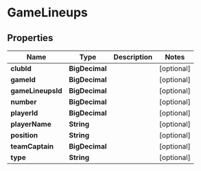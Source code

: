 

# GameLineups


## Properties

| Name | Type | Description | Notes |
|------------ | ------------- | ------------- | -------------|
|**clubId** | **BigDecimal** |  |  [optional] |
|**gameId** | **BigDecimal** |  |  [optional] |
|**gameLineupsId** | **BigDecimal** |  |  [optional] |
|**number** | **BigDecimal** |  |  [optional] |
|**playerId** | **BigDecimal** |  |  [optional] |
|**playerName** | **String** |  |  [optional] |
|**position** | **String** |  |  [optional] |
|**teamCaptain** | **BigDecimal** |  |  [optional] |
|**type** | **String** |  |  [optional] |



